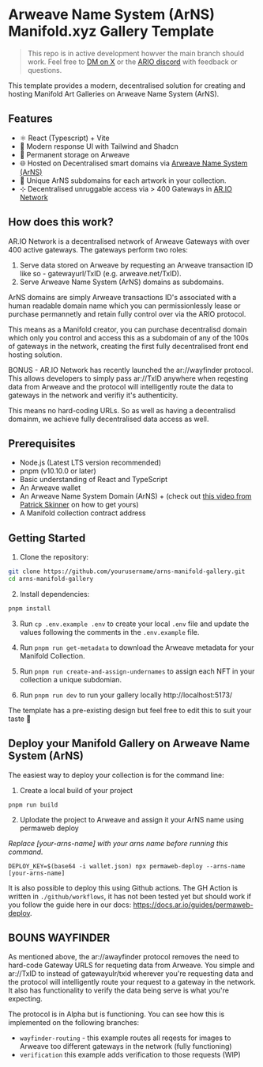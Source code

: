 # Arweave Name System (ArNS) Manifold.xyz Gallery Template

> This repo is in active development howver the main branch should work. Feel free to [DM on X](https://x.com/kempsterrrr) or the [ARIO discord](https://discord.com/invite/HGG52EtTc2) with feedback or questions.

This template provides a modern, decentralised solution for creating and hosting Manifold Art Galleries on Arweave Name System (ArNS).

## Features

- ⚛️ React (Typescript) + Vite
- 🎨 Modern response UI with Tailwind and Shadcn
- 💾 Permanent storage on Arweave
- 🌐 Hosted on Decentralised smart domains via [Arweave Name System (ArNS)](https://ar.io/arns)
- 🦄 Unique ArNS subdomains for each artwork in your collection.
- ⊹ Decentralised unruggable access via > 400 Gateways in [AR.IO Network](https://ar.io)

## How does this work?

AR.IO Network is a decentralised network of Arweave Gateways with over 400 active gateways. The gateways perform two roles:

1. Serve data stored on Arweave by requesting an Arweave transaction ID like so - gatewayurl/TxID (e.g. arweave.net/TxID).
2. Serve Arweave Name System (ArNS) domains as subdomains.

ArNS domains are simply Arweave transactions ID's associated with a human readable domain name which you can permissionlessly lease or purchase permannetly and retain fully control over via the ARIO protocol.

This means as a Manifold creator, you can purchase decentralisd domain which only you control and access this as a subdomain of any of the 100s of gateways in the network, creating the first fully decentralised front end hosting solution.

BONUS - AR.IO Network has recently launched the ar://wayfinder protocol. This allows developers to simply pass ar://TxID anywhere when reqesting data from Arweave and the protocol will intelligently route the data to gateways in the network and verifiy it's authenticity.

This means no hard-coding URLs. So as well as having a decentralisd domainm, we achieve fully decentralised data access as well.

## Prerequisites

- Node.js (Latest LTS version recommended)
- pnpm (v10.10.0 or later)
- Basic understanding of React and TypeScript
- An Arweave wallet
- An Arweave Name System Domain (ArNS) + (check out [this video from Patrick Skinner](https://x.com/ar_io_network/status/1920456149754917127) on how to get yours)
- A Manifold collection contract address

## Getting Started

1. Clone the repository:

```bash
git clone https://github.com/yourusername/arns-manifold-gallery.git
cd arns-manifold-gallery
```

2. Install dependencies:

```bash
pnpm install
```

3. Run `cp .env.example .env` to create your local `.env` file and update the values following the comments in the `.env.example` file.

4. Run `pnpm run get-metadata` to download the Arweave metadata for your Manifold Collection.

5. Run `pnpm run create-and-assign-undernames` to assign each NFT in your collection a unique subdomian.

6. Run `pnpm run dev` to run your gallery locally http://localhost:5173/

The template has a pre-existing design but feel free to edit this to suit your taste 💅

## Deploy your Manifold Gallery on Arweave Name System (ArNS)

The easiest way to deploy your collection is for the command line:

1. Create a local build of your project

```
pnpm run build
```

2. Uplodate the project to Arweave and assign it your ArNS name using permaweb deploy

_Replace [your-arns-name] with your arns name before running this command._

```
DEPLOY_KEY=$(base64 -i wallet.json) npx permaweb-deploy --arns-name [your-arns-name]
```

It is also possible to deploy this using Github actions. The GH Action is written in `./github/workflows`, it has not been tested yet but should work if you follow the guide here in our docs: https://docs.ar.io/guides/permaweb-deploy.

## BOUNS WAYFINDER

As mentioned above, the ar://awayfinder protocol removes the need to hard-code Gateway URLS for requeting data from Arweave. You simple and ar://TxID to instead of gatewayulr/txid wherever you're requesting data and the protocol will intelligently route your request to a gateway in the network. It also has functionality to verify the data being serve is what you're expecting.

The protocol is in Alpha but is functioning. You can see how this is implemented on the following branches:

- `wayfinder-routing` - this example routes all reqests for images to Arweave too different gateways in the network (fully functioning)
- `verification` this example adds verification to those requests (WIP)
